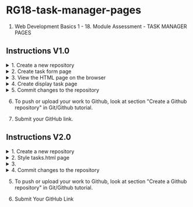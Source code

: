 # RG18-task-manager-pages
1. Web Development Basics 1 - 18. Module Assessment - TASK MANAGER PAGES

## Instructions V1.0
<details>
    <summary>1. Create a new repository</summary>

- Based on the repository naming convention specified in Git/Github tutorial, create a folder called JS_project_4.
- Open the terminal inside that folder by right-clicking in the folder and selecting "Git Bash Here" menu item. Then type the following command

```bash
git init
```
</details>
<details>
    <summary>2. Create task form page</summary>

1. Open the folder using visual studio code editor.
2. Create an HTML file called form.html and add the default html tags.
3. Add a form having the following fields:
    - Title
    - Description
    - Category
    - Priority Level
    - Progress Level

    
!["task form page"](https://robogarden-new.s3-us-west-2.amazonaws.com/RGU+Bootcamp+FS/Projects/step+2-.png)
</details>
<details>
    <summary>3. View the HTML page on the browser</summary>

Go to the folder containing the HTML file and double-click on the HTML file to open it on a web browser.
</details>
<details>
    <summary>4. Create display task page</summary>
        
1. Create a new HTML file called tasks.html and add the default html tags.
2. Add an HTML table to the page like the one in the screenshot below:

!["Display task page"](https://robogarden-new.s3-us-west-2.amazonaws.com/RGU+Bootcamp+FS/Projects/display+task+page.png)
</details>
<details>
    <summary>5. Commit changes to the repository</summary>

- Open the terminal in the visual studio code editor.
- Type the following commands to commit the changes you have made.

```bash
git add.
git commit -m "Created html pages"
```
</details>

6. To push or upload your work to Github, look at section "Create a Github repository" in Git/Github tutorial.

7. Submit your GitHub link.



## Instructions V2.0

<details>
    <summary>1. Create a new repository</summary>

- Based on the repository naming convention specified in Git/Github tutorial, create a folder called JS_project_4.
- Open the terminal inside that folder by right-clicking in the folder and selecting "Git Bash Here" menu item. Then type the following command

```bash
git init
```
</details>
<details>
    <summary>2. Style tasks.html page</summary>

- Add the following CSS styles to the HTML table:
!["HTML table"](https://robogarden-new.s3-us-west-2.amazonaws.com/RGU+Bootcamp+FS/Projects/Style.png)

</details>
<details>
    <summary>3.</summary>

!["Table"](https://robogarden-new.s3-us-west-2.amazonaws.com/RGU+Bootcamp+FS/Projects/table.png)

</details>

<details>
    <summary>4. Commit changes to the repository</summary>

- Open the terminal in the visual studio code editor.
- Type the following commands to commit the changes you have made.

```bash
git add.
git commit -m "Added CSS styling to tasks.html"
```

!["Table"](https://robogarden-new.s3-us-west-2.amazonaws.com/RGU+Bootcamp+FS/Projects/table.png)

</details>

5. To push or upload your work to Github, look at section "Create a Github repository" in Git/Github tutorial.

6. Submit Your GitHub Link